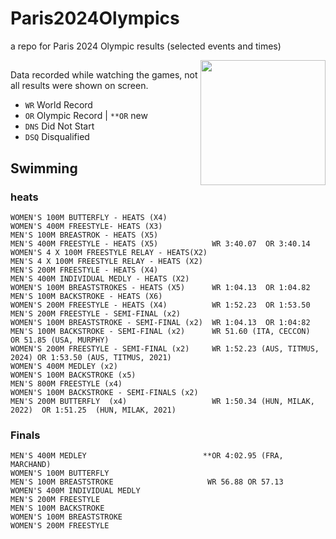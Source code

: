 # Paris2024Olympics
a repo for Paris 2024 Olympic results (selected events and times)

<img height=200 align='right' src='https://github.com/user-attachments/assets/a51c1df8-02aa-4d3c-bb80-e788ebffe4bc'>

##

Data recorded while watching the games, not all results were shown on screen.

- `WR` World Record
- `OR` Olympic Record | `**OR` new 
- `DNS` Did Not Start
- `DSQ` Disqualified


## Swimming 

### heats 
```
WOMEN'S 100M BUTTERFLY - HEATS (X4)
WOMEN'S 400M FREESTYLE- HEATS (X3)
MEN'S 100M BREASTROK - HEATS (X5)
MEN'S 400M FREESTYLE - HEATS (X5)            WR 3:40.07  OR 3:40.14
WOMEN'S 4 X 100M FREESTYLE RELAY - HEATS(X2)
MEN'S 4 X 100M FREESTYLE RELAY - HEATS (X2)
MEN'S 200M FREESTYLE - HEATS (X4)
MEN'S 400M INDIVIDUAL MEDLY - HEATS (X2)
WOMEN'S 100M BREASTSTROKES - HEATS (X5)      WR 1:04.13  OR 1:04.82
MEN'S 100M BACKSTROKE - HEATS (X6)
WOMEN'S 200M FREESTYLE - HEATS (X4)          WR 1:52.23  OR 1:53.50
MEN'S 200M FREESTYLE - SEMI-FINAL (x2)
WOMEN'S 100M BREASTSTROKE - SEMI-FINAL (x2)  WR 1:04.13  OR 1:04:82
MEN'S 100M BACKSTROKE - SEMI-FINAL (x2)      WR 51.60 (ITA, CECCON)   OR 51.85 (USA, MURPHY)
WOMEN'S 200M FREESTYLE - SEMI-FINAL (x2)     WR 1:52.23 (AUS, TITMUS, 2024) OR 1:53.50 (AUS, TITMUS, 2021)
WOMEN'S 400M MEDLEY (x2)
WOMEN'S 100M BACKSTROKE (x5)
MEN'S 800M FREESTYLE (x4)
WOMEN'S 100M BACKSTROKE - SEMI-FINALS (x2)
MEN'S 200M BUTTERFLY  (x4)                   WR 1:50.34 (HUN, MILAK, 2022)  OR 1:51.25  (HUN, MILAK, 2021)
```
    

### Finals
```
MEN'S 400M MEDLEY                          **OR 4:02.95 (FRA, MARCHAND)
WOMEN'S 100M BUTTERFLY 
MEN'S 100M BREASTSTROKE                     WR 56.88 OR 57.13
WOMEN'S 400M INDIVIDUAL MEDLY
MEN'S 200M FREESTYLE
MEN'S 100M BACKSTROKE
WOMEN'S 100M BREASTSTROKE
WOMEN'S 200M FREESTYLE
```
